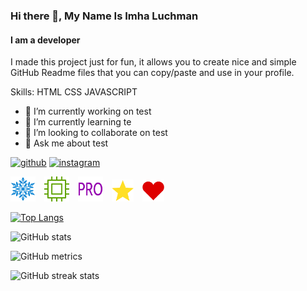 ### Hi there 👋, My Name Is Imha Luchman
#### I am a developer
I made this project just for fun, it allows you to create nice and simple GitHub Readme files that you can copy/paste and use in your profile.

Skills: HTML CSS JAVASCRIPT

- 🔭 I’m currently working on test 
- 🌱 I’m currently learning te 
- 👯 I’m looking to collaborate on test 
- 💬 Ask me about test 


[<img src='https://cdn.jsdelivr.net/npm/simple-icons@3.0.1/icons/github.svg' alt='github' height='40'>](https://github.com/imhaluchman)  [<img src='https://cdn.jsdelivr.net/npm/simple-icons@3.0.1/icons/instagram.svg' alt='instagram' height='40'>](https://www.instagram.com/imhaluchman/)  

<a href='https://archiveprogram.github.com/'><img src='https://raw.githubusercontent.com/acervenky/animated-github-badges/master/assets/acbadge.gif' width='40' height='40'></a> <a href='https://docs.github.com/en/developers'><img src='https://raw.githubusercontent.com/acervenky/animated-github-badges/master/assets/devbadge.gif' width='40' height='40'></a> <a href='https://github.com/pricing'><img src='https://raw.githubusercontent.com/acervenky/animated-github-badges/master/assets/pro.gif' width='40' height='40'></a> <a href='https://stars.github.com/'><img src='https://raw.githubusercontent.com/acervenky/animated-github-badges/master/assets/starbadge.gif' width='35' height='35'></a> <a href='https://docs.github.com/en/github/supporting-the-open-source-community-with-github-sponsors'><img src='https://raw.githubusercontent.com/acervenky/animated-github-badges/master/assets/sponsorbadge.gif' width='35' height='35'></a> 

[![Top Langs](https://github-readme-stats.vercel.app/api/top-langs/?username=imhaluchman)](https://github.com/anuraghazra/github-readme-stats)

![GitHub stats](https://github-readme-stats.vercel.app/api?username=imhaluchman&show_icons=true)  

![GitHub metrics](https://metrics.lecoq.io/imhaluchman)  

![GitHub streak stats](https://streak-stats.demolab.com/?user=imhaluchman)  

